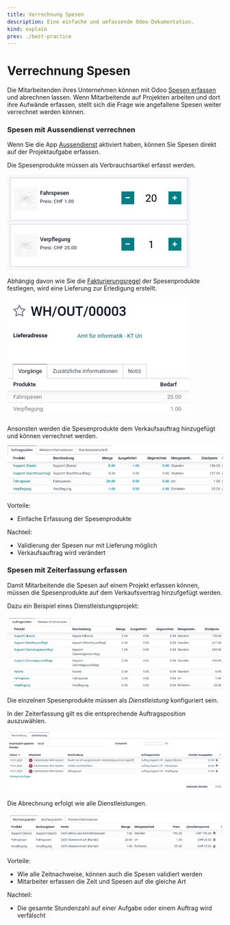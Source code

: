 ```yaml
---
title: Verrechnung Spesen
description: Eine einfache und umfassende Odoo-Dokumentation.
kind: explain
prev: ./best-practice
---
```


# Verrechnung Spesen

Die Mitarbeitenden ihres Unternehmen können mit Odoo [Spesen erfassen](HR%20Expense.md#Spesen%20erfassen) und abrechnen lassen. Wenn Mitarbeitende auf Projekten arbeiten und dort ihre Aufwände erfassen, stellt sich die Frage wie angefallene Spesen weiter verrechnet werden können.

### Spesen mit Aussendienst verrechnen

Wenn Sie die App [Aussendienst](FSM%20Industry.md) aktiviert haben, können Sie Spesen direkt auf der Projektaufgabe erfassen.

Die Spesenprodukte müssen als Verbrauchsartikel erfasst werden.

![](attachments/Best%20Practice%20Spesen%20verrechnen%20Aussendienst.png)

Abhängig davon wie Sie die [Fakturierungsregel](Invoicing.md#Fakturierungsregel%20festlegen) der Spesenprodukte festlegen, wird eine Lieferung zur Erledigung erstellt.

![](attachments/Best%20Practice%20Spesen%20verrechnen%20Lieferung.png)

Ansonsten werden die Spesenprodukte dem Verkaufsauftrag hinzugefügt und können verrechnet werden.

![](attachments/Best%20Practice%20Spesen%20verrechnen%20Auftrag%20mit%20Menge.png)

Vorteile:

- Einfache Erfassung der Spesenprodukte

Nachteil:

- Validierung der Spesen nur mit Lieferung möglich
- Verkaufsauftrag wird verändert

### Spesen mit Zeiterfassung erfassen

Damit Mitarbeitende die Spesen auf einem Projekt erfassen können, müssen die Spesenprodukte auf dem Verkaufsvertrag hinzufgefügt werden.

Dazu ein Beispiel eines Dienstleistungsprojekt:

![](attachments/Best%20Practice%20Spesen%20verrechnen%20Auftragszeilen.png)

Die einzelnen Spesenprodukte müssen als _Dienstleistung_ konfiguriert sein.

In der Zeiterfassung gilt es die entsprechende Auftragsposition auszuwählen.

![](attachments/Best%20Practice%20Spesen%20verrechnen%20Zeiterfassung.png)

Die Abrechnung erfolgt wie alle Dienstleistungen.

![](attachments/Best%20Practice%20Spesen%20verrechnen%20Rechnung.png)

Vorteile:

- Wie alle Zeitnachweise, können auch die Spesen validiert werden
- Mitarbeiter erfassen die Zeit und Spesen auf die gleiche Art

Nachteil:

- Die gesamte Stundenzahl auf einer Aufgabe oder einem Auftrag wird verfälscht
